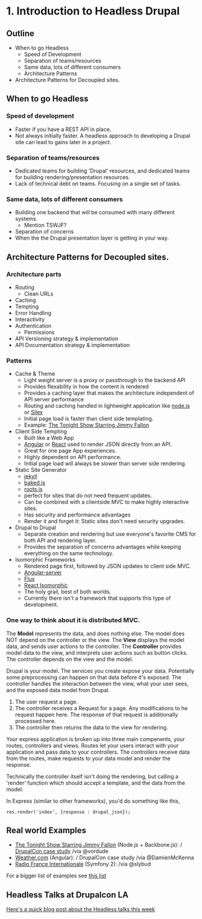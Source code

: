 # 1. Introduction to Headless Drupal

## Outline
* When to go Headless
  * Speed of Development
  * Separation of teams/resources
  * Same data, lots of different consumers
  * Architecture Patterns
* Architecture Patterns for Decoupled sites.

## When to go Headless

### Speed of development
- Faster if you have a REST API in place.
- Not always initially faster. A headless approach to developing a Drupal site can lead to gains later in a project.

### Separation of teams/resources
- Dedicated teams for building 'Drupal' resources, and dedicated teams for building rendering/presentation resources.
- Lack of technical debt on teams. Focusing on a single set of tasks.

### Same data, lots of different consumers
- Building one backend that will be consumed with many different systems.
    - Mention TSWJF?
- Separation of concerns
- When the the Drupal presentation layer is getting in your way.

## Architecture Patterns for Decoupled sites.

### Architecture parts
- Routing
  - Clean URLs
- Caching
- Tempting
- Error Handling
- Interactivity
- Authentication
  - Permissions
- API Versioning strategy & implementation
- API Documentation strategy & implementation

### Patterns
- Cache & Theme
  - Light weight server is a proxy or passthrough to the backend API
  - Provides flexability in how the content is rendered
  - Provides a caching layer that makes the architecture independent of API server performance
  - Routing and caching handled in lightweight application like [node.js](http://nodejs.org/) or [Silex](http://silex.sensiolabs.org/)
  - Initial page load is faster than client side templating.
  - Example: [The Tonight Show Starring Jimmy Fallon](http://www.nbc.com/the-tonight-show)
- Client Side Tempting
  - Built like a Web App
  - [Angular](https://angularjs.org/) or [React](https://facebook.github.io/react/) used to render JSON
   directly from an API.
  - Great for one page App experiences.
  - Highly dependent on API performance.
  - Initial page load will always be slower than server side rendering.
- Static Site Generator
  - [jekyll](http://jekyllrb.com/)
  - [baked.js](http://prismicio.github.io/baked.js/)
  - [roots.js](http://roots.cx/)
  - perfect for sites that do not need frequent updates.
  - Can be combined with a clientside MVC to make highly interactive sites.
  - Has security and performance advantages
  - Render it and forget it: Static sites don't need security upgrades.
- Drupal to Drupal
  - Separate creation and rendering but use everyone's favorite CMS for both API and rendering layer.
  - Provides the separation of concerns advantages while keeping everything on the same technology.
- Isomorphic Frameworks
  - Rendered page first, followed by JSON updates to client side MVC.
  - [Angular-server](https://github.com/saymedia/angularjs-server)
  - [Flux](http://fluxible.io/)
  - [React Isomorphic](http://bensmithett.github.io/going-isomorphic-with-react/)
  - The holy grail, best of both worlds.
  - Currently there isn't a framework that supports this type of development.

### One way to think about it is distributed MVC.

The **Model** represents the data, and does nothing else. The model does NOT depend on the controller or the view. The **View** displays the model data, and sends user actions to the controller. The **Controller** provides model data to the view, and interprets user actions such as button clicks. The controller depends on the view and the model.

Drupal is your model. The services you create expose your data. Potentially some preprocessing can happen on that data before it's exposed. The controller handles the interaction between the view, what your user sees, and the exposed data model from Drupal.

1. The user request a page.
2. The controller receives a Request for a page. Any modifications to he request happen here. The response of that request is additionally processed here.
3. The controller then returns the data to the view for rendering.

Your express application is broken up into three main compenents,  your routes, controllers and views. Routes let your users interact with your application and pass data to your controllers. The controllers receive data from the routes, make requests to your data model and render the response.

Technically the controller itself isn't doing the rendering, but calling a 'render' function which should accept a template, and the data from the model.

In Express (similar to other frameworks), you'd do something like this,

    res.render('index', {response : drupal_json});

## Real world Examples

* [The Tonight Show Starring Jimmy Fallon](http://www.nbc.com/the-tonight-show) (Node.js + Backbone.js): / [DrupalCon case study](https://austin2014.drupal.org/session/migrating-worlds-largest-website-drupal-weathercom) /via @vordude
* [Weather.com](http://www.weather.com/) (Angular): / DrupalCon case study /via @DamienMcKenna
* [Radio France Internationale](http://www.rfi.fr/) (Symfony 2): /via @slybud

For a bigger list of examples see [this list](https://groups.drupal.org/node/432938)

## Headless Talks at Drupalcon LA

[Here's a quick blog post about the Headless talks this week](http://fourword.fourkitchens.com/article/drupalcon-la-headless-roundup)
